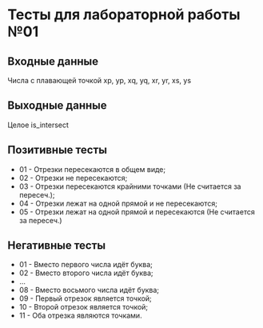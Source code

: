 # Тесты для лабораторной работы №01

## Входные данные
Числа с плавающей точкой xp, yp, xq, yq, xr, yr, xs, ys

## Выходные данные
Целое is_intersect

## Позитивные тесты
- 01 - Отрезки пересекаются в общем виде;
- 02 - Отрезки не пересекаются;
- 03 - Отрезки пересекаются крайними точками (Не считается за пересеч.);
- 04 - Отрезки лежат на одной прямой и не пересекаются;
- 05 - Отрезки лежат на одной прямой и пересекаются (Не считается за пересеч.)

## Негативные тесты
- 01 - Вместо первого числа идёт буква;
- 02 - Вместо второго числа идёт буква;
- ...
- 08 - Вместо восьмого числа идёт буква;
- 09 - Первый отрезок является точкой;
- 10 - Второй отрезок является точкой;
- 11 - Оба отрезка являются точками.
